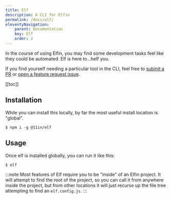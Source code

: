 ```yaml
---
title: Elf
description: A CLI for Elfin
permalink: /docs/elf/
eleventyNavigation:
    parent: Documentation
    key: Elf
    order: 2
---
```

In the course of using Elfin, you may find some development tasks feel like they could be automated.
Elf is here to...helf you.

If you find yourself needing a particular tool in the CLI, feel free to [submit a PR](https://github.com/11in/elf/pulls) or [open a feature request issue](https://github.com/11in/elf/issues/new).

[[toc]]

## Installation

While you can install this locally, by far the most useful install location is "global".

```shell
$ npm i -g @11in/elf
```

## Usage

Once elf is installed globally, you can run it like this:

```shell
$ elf
```

:::note
Most features of Elf require you to be "inside" of an Elfin project.
It will attempt to find the root of the project, so you can call it from anywhere inside the project, but from other locations it will just recurse up the file tree attempting to find an `elf.config.js`.
:::


